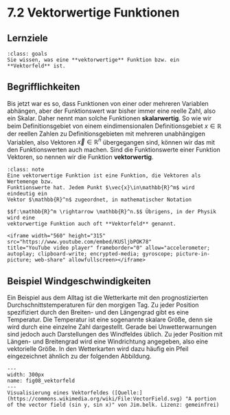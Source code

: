 # 7.2 Vektorwertige Funktionen

## Lernziele

```{admonition} Lernziel
:class: goals
Sie wissen, was eine **vektorwertige** Funktion bzw. ein **Vektorfeld** ist.
```

## Begrifflichkeiten

Bis jetzt war es so, dass Funktionen von einer oder mehreren Variablen abhängen,
aber der Funktionswert war bisher immer eine reelle Zahl, also ein Skalar. Daher
nennt man solche Funktionen **skalarwertig**. So wie wir beim Definitionsgebiet
von einem eindimensionalen Definitionsgebiet $x\in \mathbb{R}$ der reellen
Zahlen zu Definitionsgebieten mit mehreren unabhängigen Variablen, also Vektoren
$\vec{x}\in\mathbb{R}^n$ übergegangen sind, können wir das mit den
Funktionswerten auch machen. Sind die Funktionswerte einer Funktion Vektoren, so
nennen wir die Funktion **vektorwertig**.

```{admonition} Was ist ... eine vektorwertige Funktion?
:class: note
Eine vektorwertige Funktion ist eine Funktion, die Vektoren als Wertemenge bzw.
Funktionswerte hat. Jedem Punkt $\vec{x}\in\mathbb{R}^m$ wird eindeutig ein
Vektor $\mathbb{R}^n$ zugeordnet, in mathematischer Notation

$$f:\mathbb{R}^m \rightarrow \mathbb{R}^n.$$ Übrigens, in der Physik wird eine
vektorwertige Funktion auch oft **Vektorfeld** genannt.
```

```{dropdown} Video zu "Vektorwertige Funktionen" von Mathematische Methoden
<iframe width="560" height="315" src="https://www.youtube.com/embed/KUSljbPOK78"
title="YouTube video player" frameborder="0" allow="accelerometer; autoplay; clipboard-write; encrypted-media; gyroscope; picture-in-picture; web-share" allowfullscreen></iframe>
```

## Beispiel Windgeschwindigkeiten

Ein Beispiel aus dem Alltag ist die Wetterkarte mit den prognostizierten
Durchschnittstemperaturen für den morgigen Tag. Zu jeder Position spezifiziert
durch den Breiten- und den Längengrad gibt es eine Temperatur. Die Temperatur
ist eine sogenannte skalare Größe, denn sie wird durch eine einzelne Zahl
dargestellt. Gerade bei Unwetterwarnungen sind jedoch auch Darstellungen des
Windfeldes üblich. Zu jeder Position mit Längen- und Breitengrad wird eine
Windrichtung angegeben, also eine vektorielle Größe. In den Wetterkarten wird
dazu häufig ein Pfeil eingezeichnet ähnlich zu der folgenden Abbildung.

```{figure} pics/fig08_vektorfeld.svg
---
width: 300px
name: fig08_vektorfeld
---
Visualisierung eines Vektorfeldes ([Quelle:](https://commons.wikimedia.org/wiki/File:VectorField.svg) "A portion of the vector field (sin y, sin x)" von Jim.belk. Lizenz: gemeinfrei)
```
